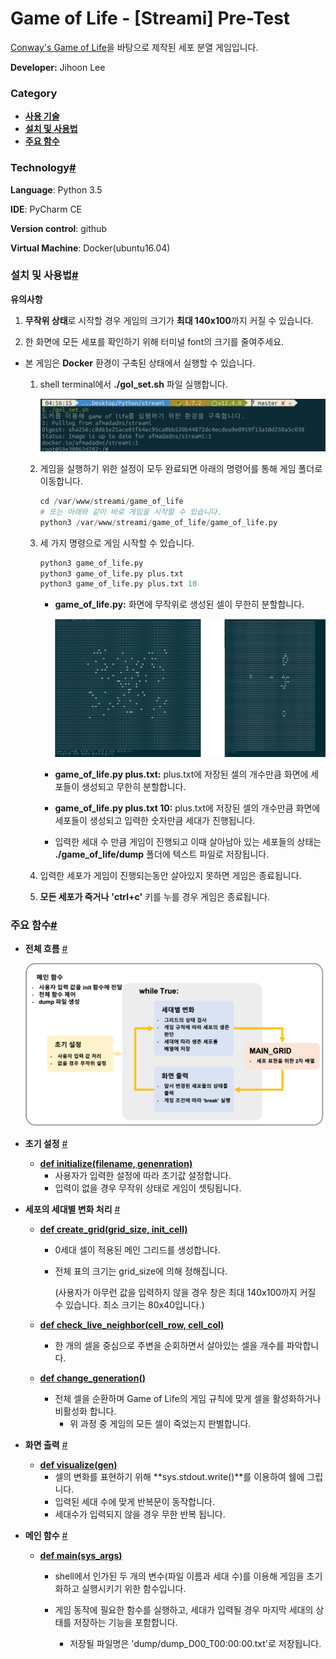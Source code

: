 # Game of Life - [Streami] Pre-Test

[Conway's Game of Life](https://bitstorm.org/gameoflife/)을 바탕으로 제작된 세포 분열 게임입니다.

**Developer:** Jihoon Lee



### Category

- [**사용 기술**](#technology)
- [**설치 및 사용법**](#설치-및-사용법)
- [**주요 함수**](#주요-함수)



### Technology[#](#category)

**Language**: Python 3.5

**IDE**: PyCharm CE

**Version control**: github

**Virtual Machine**: Docker(ubuntu16.04)



### 설치 및 사용법[#](#category)

**유의사항**

1. **무작위 상태**로 시작할 경우 게임의 크기가 **최대 140x100**까지 커질 수 있습니다.

2. 한 화면에 모든 세포를 확인하기 위해 터미널 font의 크기를 줄여주세요.

   

- 본 게임은 **Docker** 환경이 구축된 상태에서 실행할 수 있습니다.

  1. shell terminal에서 **./gol_set.sh** 파일 실행합니다.

     ![run_gol_set](images/run_gol_set.png)

  2. 게임을 실행하기 위한 설정이 모두 완료되면 아래의 명령어를 통해 게임 폴더로 이동합니다.

     ```python
     cd /var/www/streami/game_of_life
     # 또는 아래와 같이 바로 게임을 시작할 수 있습니다.
     python3 /var/www/streami/game_of_life/game_of_life.py
     ```

  3. 세 가지 명령으로 게임 시작할 수 있습니다.

     ```python
     python3 game_of_life.py 
     python3 game_of_life.py plus.txt
     python3 game_of_life.py plus.txt 10
     ```

     - **game_of_life.py:** 화면에 무작위로 생성된 셀이 무한히 분할합니다.

       ![random_state](images/random_state.png)

     - **game_of_life.py plus.txt:** plus.txt에 저장된 셀의 개수만큼 화면에 세포들이 생성되고 무한히 분할합니다.

     - **game_of_life.py plus.txt 10:** plus.txt에 저장된 셀의 개수만큼 화면에 세포들이 생성되고 입력한 숫자만큼 세대가 진행됩니다.

     - 입력한 세대 수 만큼 게임이 진행되고 이때 살아남아 있는 세포들의 상태는 **./game_of_life/dump** 폴더에 텍스트 파일로 저장됩니다.

  4. 입력한 세포가 게임이 진행되는동안 살아있지 못하면 게임은 종료됩니다.

  5. **모든 세포가 죽거나** **'ctrl+c'** 키를 누를 경우 게임은 종료됩니다.



### 주요 함수[#](#category)

- **전체 흐름** [#](#category)

  ![flow](images/flow.png)



- **초기 설정** [#](#category)

    - **[def initialize(filename, genenration)](https://github.com/navill/streami_homework/blob/a864384900a4ae99e98b4e1b498690f2171fc3d2/game_of_life/game_of_life.py#L18)**
        - 사용자가 입력한 설정에 따라 초기값 설정합니다.
        - 입력이 없을 경우 무작위 상태로 게임이 셋팅됩니다.

- **세포의 세대별 변화 처리** [#](#category)

    - **[def create_grid(grid_size, init_cell)](https://github.com/navill/streami_homework/blob/a864384900a4ae99e98b4e1b498690f2171fc3d2/game_of_life/game_of_life.py#L62)**

        - 0세대 셀이 적용된 메인 그리드를 생성합니다.

        - 전체 표의 크기는 grid_size에 의해 정해집니다.

            (사용자가 아무런 값을 입력하지 않을 경우 창은 최대 140x100까지 커질 수 있습니다. 최소 크기는 80x40입니다.)

    - **[def check_live_neighbor(cell_row, cell_col)](https://github.com/navill/streami_homework/blob/a864384900a4ae99e98b4e1b498690f2171fc3d2/game_of_life/game_of_life.py#L80)**

        - 한 개의 셀을 중심으로 주변을 순회하면서 살아있는 셀을 개수를 파악합니다.

    - **[def change_generation()](https://github.com/navill/streami_homework/blob/a864384900a4ae99e98b4e1b498690f2171fc3d2/game_of_life/game_of_life.py#L105)**
      
      - 전체 셀을 순환하며 Game of Life의 게임 규칙에 맞게 셀을 활성화하거나 비활성화 합니다.
        - 위 과정 중 게임의 모든 셀이 죽었는지 판별합니다.

- **화면 출력** [#](#category)
  
    - **[def visualize(gen)](https://github.com/navill/streami_homework/blob/a864384900a4ae99e98b4e1b498690f2171fc3d2/game_of_life/game_of_life.py#L159)**
        - 셀의 변화를 표현하기 위해 **sys.stdout.write()**를 이용하여 쉘에 그립니다.
        - 입력된 세대 수에 맞게 반복문이 동작합니다.
        - 세대수가 입력되지 않을 경우 무한 반복 됩니다.
    
- **메인 함수** [#](#category)

    - **[def main(sys_args)](https://github.com/navill/streami_homework/blob/bdbbe28bc3f91e8c8bf73a1b8ad0637157c5a992/game_of_life/game_of_life.py#L211)**

        - shell에서 인가된 두 개의 변수(파일 이름과 세대 수)를 이용해 게임을 초기화하고 실행시키기 위한 함수입니다.

        - 게임 동작에 필요한 함수를 실행하고, 세대가 입력될 경우 마지막 세대의 상태를 저장하는 기능을 포함합니다.

            - 저장될 파일명은 'dump/dump_D00_T00:00:00.txt'로 저장됩니다.

            



